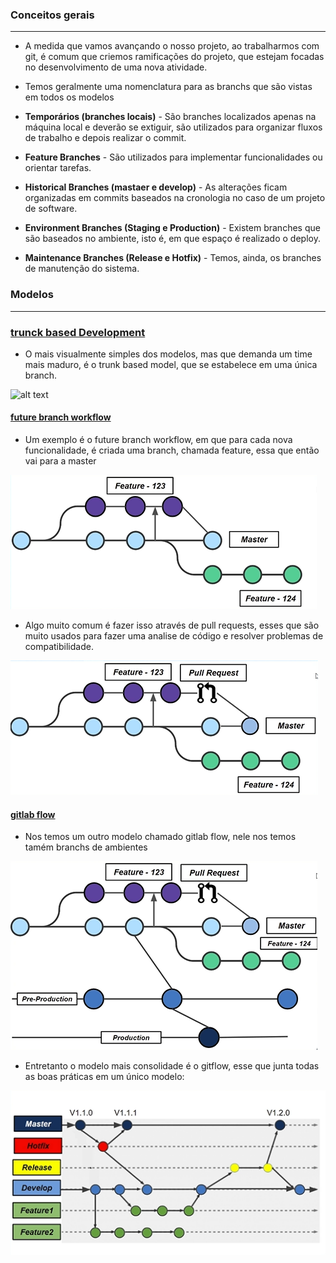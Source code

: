 <h3> Conceitos gerais </h3>
<hr>

* A medida que vamos avançando o nosso projeto, ao trabalharmos com git, é comum que criemos ramificações do projeto, que estejam focadas no desenvolvimento de uma nova atividade.

* Temos geralmente uma nomenclatura para as branchs que são vistas em todos os modelos

* **Temporários (branches locais)** - São branches localizados apenas na máquina local e deverão se extiguir, são utilizados para organizar fluxos de trabalho e depois realizar o commit.

* **Feature Branches** - São utilizados para implementar funcionalidades ou orientar tarefas.

* **Historical Branches (mastaer e develop)** - As alterações ficam organizadas em commits baseados na cronologia no caso de um projeto de software.

* **Environment Branches (Staging e Production)** - Existem branches que são baseados no ambiente, isto é, em que espaço é realizado o deploy.

* **Maintenance Branches (Release e Hotfix)** - Temos, ainda, os branches de manutenção do sistema.

<h3> Modelos </h3>
<hr>

### [trunck based Development](https://trunkbaseddevelopment.com/)

* O mais visualmente simples dos modelos, mas que demanda um time mais maduro, é o trunk based model, que se estabelece em uma única branch.

![alt text](https://trunkbaseddevelopment.com/trunk1b.png "trunk based model")

#### [future branch workflow](https://www.atlassian.com/git/tutorials/comparing-workflows/feature-branch-workflow)


* Um exemplo é o future branch workflow, em que para cada nova funcionalidade, é criada uma branch, chamada feature, essa que então vai para a master

![alt text](https://raw.githubusercontent.com/douglasliralima/ArchitectureManagement/master/CiCd/assets/2_2_1_feeeature.png "future branch workflow")

* Algo muito comum é fazer isso através de pull requests, esses que são muito usados para fazer uma analise de código e resolver problemas de compatibilidade.

![alt text](https://raw.githubusercontent.com/douglasliralima/ArchitectureManagement/master/CiCd/assets/2_2_2_pul%2Brequest.png "pull requests")


#### [gitlab flow](https://danielkummer.github.io/git-flow-cheatsheet/index.pt_BR.html)

* Nos temos um outro modelo chamado gitlab flow, nele nos temos tamém branchs de ambientes

![alt text](https://raw.githubusercontent.com/douglasliralima/ArchitectureManagement/master/CiCd/assets/2_2_3_ramificacoes.png "gitlab flow")

* Entretanto o modelo mais consolidade é o gitflow, esse que junta todas as boas práticas em um único modelo:

![alt text](https://raw.githubusercontent.com/douglasliralima/ArchitectureManagement/master/CiCd/assets/2_2_4_git.png "gitflow")